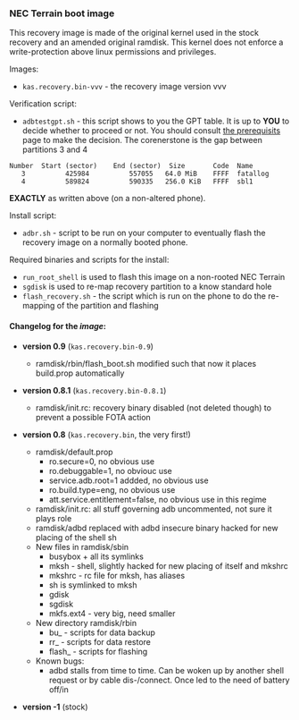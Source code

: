 ### NEC Terrain boot image

This recovery image is made of the original kernel used in the stock recovery and an amended original ramdisk. This kernel does not
enforce a write-protection above linux permissions and privileges.

Images:
* `kas.recovery.bin-vvv` - the recovery image version vvv

Verification script:
* `adbtestgpt.sh` - this script shows to you the GPT table. It is up to **YOU** to decide whether to proceed or not. You should consult [the prerequisits](../exploit-pre.md) page to make the decision. The corenerstone is the gap between partitions 3 and 4
```
Number  Start (sector)    End (sector)  Size       Code  Name
   3          425984          557055   64.0 MiB    FFFF  fatallog
   4          589824          590335   256.0 KiB   FFFF  sbl1
```
**EXACTLY** as written above (on a non-altered phone).

Install script:
* `adbr.sh` - script to be run on your computer to eventually flash the recovery image on a normally booted phone.

Required binaries and scripts for the install:
* `run_root_shell` is used to flash this image on a non-rooted NEC Terrain
* `sgdisk` is used to re-map recovery partition to a know standard hole
* `flash_recovery.sh` - the script which is run on the phone to do the re-mapping of the partition and flashing

#### Changelog for the *image*:

* **version 0.9** (`kas.recovery.bin-0.9`)
  * ramdisk/rbin/flash_boot.sh modified such that now it places build.prop automatically

* **version 0.8.1** (`kas.recovery.bin-0.8.1`)
  * ramdisk/init.rc: recovery binary disabled (not deleted though) to prevent a possible FOTA action

* **version 0.8** (`kas.recovery.bin`, the very first!)
  * ramdisk/default.prop
    * ro.secure=0, no obvious use
    * ro.debuggable=1, no obviouc use
    * service.adb.root=1 addded, no obvious use
    * ro.build.type=eng, no obvious use
    * att.service.entitlement=false, no obvious use in this regime
  * ramdisk/init.rc: all stuff governing adb uncommented, not sure it plays role
  * ramdisk/adbd replaced with adbd insecure binary hacked for new placing of the shell sh
  * New files in ramdisk/sbin
    * busybox + all its symlinks
    * mksh - shell, slightly hacked for new placing of itself and mkshrc
    * mkshrc - rc file for mksh, has aliases
    * sh is symlinked to mksh
    * gdisk
    * sgdisk
    * mkfs.ext4 - very big, need smaller
  * New directory ramdisk/rbin
    * bu_ - scripts for data backup
    * rr_ - scripts for data restore
    * flash_ - scripts for flashing
  * Known bugs:
    * adbd stalls from time to time. Can be woken up by another shell request or by cable dis-/connect. Once led
    to the need of battery off/in

* **version -1** (stock)
